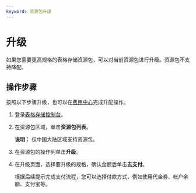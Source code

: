 ```yaml
---
keyword: 资源包升级
---
```


# 升级

如果您需要更高规格的表格存储资源包，可以对当前资源包进行升级。资源包不支持降配。

## 操作步骤

按照以下步骤升级，也可以在[费用中心](https://expense.console.aliyun.com/?#/flow/home/)完成升配操作。

1.  登录[表格存储控制台](https://otsnext.console.aliyun.com/)。

2.  在资源包区域，单击**资源包列表**。

    **说明：** 仅中国大陆区域支持资源包。

3.  在资源包的操作列单击**升级**。

4.  在升级页面，选择要升级的规格，确认金额后单击**去支付**。

    根据后续提示完成支付流程，您可以选择付款方式，例如使用代金券、帐户余额、支付宝等。


